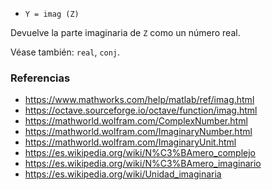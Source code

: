 - `Y = imag (Z)`

Devuelve la parte imaginaria de `Z` como un número real.

Véase también: `real`, `conj`.

### Referencias

- https://www.mathworks.com/help/matlab/ref/imag.html
- https://octave.sourceforge.io/octave/function/imag.html
- https://mathworld.wolfram.com/ComplexNumber.html
- https://mathworld.wolfram.com/ImaginaryNumber.html
- https://mathworld.wolfram.com/ImaginaryUnit.html
- https://es.wikipedia.org/wiki/N%C3%BAmero_complejo
- https://es.wikipedia.org/wiki/N%C3%BAmero_imaginario
- https://es.wikipedia.org/wiki/Unidad_imaginaria
